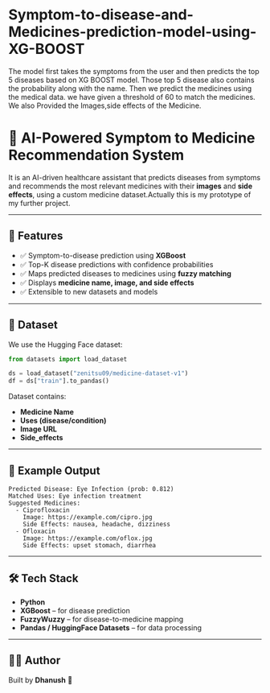 # Symptom-to-disease-and-Medicines-prediction-model-using-XG-BOOST
The model first takes the symptoms from the user and then predicts the top 5 diseases based on XG BOOST model. Those top 5 disease also contains the probability along with the name. Then we predict the medicines using the medical data. we have given a threshold of 60 to match the medicines. We also Provided the Images,side effects of the Medicine.


# 🏥 AI-Powered Symptom to Medicine Recommendation System

It is an AI-driven healthcare assistant that predicts diseases from symptoms and recommends the most relevant medicines with their **images** and **side effects**, using a custom medicine dataset.Actually this is my prototype of my further project.

---

## 🚀 Features

* ✅ Symptom-to-disease prediction using **XGBoost**
* ✅ Top-K disease predictions with confidence probabilities
* ✅ Maps predicted diseases to medicines using **fuzzy matching**
* ✅ Displays **medicine name, image, and side effects**
* ✅ Extensible to new datasets and models

---

## 📂 Dataset

We use the Hugging Face dataset:

```python
from datasets import load_dataset

ds = load_dataset("zenitsu09/medicine-dataset-v1")
df = ds["train"].to_pandas()
```

Dataset contains:

* **Medicine Name**
* **Uses (disease/condition)**
* **Image URL**
* **Side\_effects**

---

## 📸 Example Output

```
Predicted Disease: Eye Infection (prob: 0.812)
Matched Uses: Eye infection treatment
Suggested Medicines:
  - Ciprofloxacin
    Image: https://example.com/cipro.jpg
    Side Effects: nausea, headache, dizziness
  - Ofloxacin
    Image: https://example.com/oflox.jpg
    Side Effects: upset stomach, diarrhea
```

---

## 🛠️ Tech Stack

* **Python**
* **XGBoost** – for disease prediction
* **FuzzyWuzzy** – for disease-to-medicine mapping
* **Pandas / HuggingFace Datasets** – for data processing

---

## 👨‍💻 Author

Built by **Dhanush** 🚀


